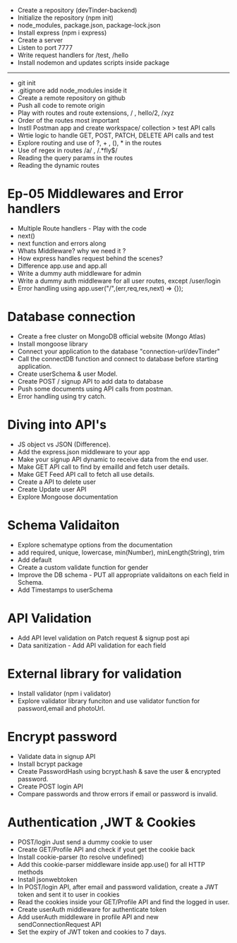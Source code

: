 - Create a repository (devTinder-backend)
- Initialize the repository (npm init)
- node_modules, package.json, package-lock.json
- Install express (npm i express)
- Create a server
- Listen to port 7777
- Write request handlers for /test, /hello
- Install nodemon and updates scripts inside package

--------
- git init
- .gitignore add node_modules inside it
- Create a remote repository on github
- Push all code to remote origin
- Play with routes and route extensions, / , hello/2, /xyz
- Order of the routes most important
- Instll Postman app and create workspace/ collection > test API calls
- Wrtie logic to handle GET, POST, PATCH, DELETE API calls and test
- Explore routing and use of ?, + , (), * in the routes
- Use of regex in routes /a/ , /.*fly$/
- Reading the query params in the routes
- Reading the dynamic routes

 # Ep-05 Middlewares and Error handlers
 - Multiple Route handlers - Play with the code
 - next()
 - next function and errors along 
 - Whats Middleware? why we need it ?
 - How express handles request behind the scenes?
 - Difference app.use and app.all
 - Write a dummy auth middleware for admin
 - Write a dummy auth middleware for all user routes, except /user/login
 - Error handling using app.user("/",(err,req,res,next) => {});

 # Database connection
 - Create a free cluster on MongoDB official website (Mongo Atlas)
 - Install mongoose library 
 - Connect your application to the database "connection-url/devTinder"
 - Call the connectDB function and connect to database before starting application.
 - Create userSchema & user Model.
 - Create POST / signup API to add data to database
 - Push some documents using API calls from postman.
 - Error handling using try catch.

 # Diving into API's
 - JS object vs JSON (Difference).
 - Add the express.json middleware to your app
 - Make your signup API dynamic to receive data from the end user.
 - Make GET API call to find by emailId and fetch user details.
 - Make GET Feed API call to fetch all use details.
 - Create a API to delete user
 - Create Update user API
 - Explore Mongoose documentation

 # Schema Validaiton
 - Explore schematype options from the documentation
 - add required, unique, lowercase, min(Number), minLength(String), trim
 - Add default
 - Create a custom validate function for gender
 - Improve the DB schema - PUT all appropriate validaitons on each field in Schema.
 - Add Timestamps to userSchema
 # API Validation
 - Add API level validation on Patch request & signup post api
 - Data sanitization - Add API validation for each field

 # External library for validation
 - Install validator (npm i validator)
 - Explore validator library funciton and use validator function for password,email and photoUrl.

 # Encrypt password
 - Validate data in signup API
 - Install bcrypt package
 - Create PasswordHash using bcrypt.hash & save the user & encrypted password.
 - Create POST login API
 - Compare passwords and throw errors if email or password is invalid.

 # Authentication ,JWT & Cookies
 - POST/login Just send a dummy cookie to user
 - Create GET/Profile API and check if yout get the cookie back
 - Install cookie-parser (to resolve undefined)
 - Add this cookie-parser middleware inside app.use() for all HTTP methods
 - Install jsonwebtoken
 - In POST/login API, after email and password validation, create a JWT token and sent it to user in cookies
 - Read the cookies inside your GET/Profile API and find the logged in user.
 - Create userAuth middleware for authenticate token
 - Add userAuth middleware in profile API and new sendConnectionRequest API
 - Set the expiry of JWT token and cookies to 7 days.